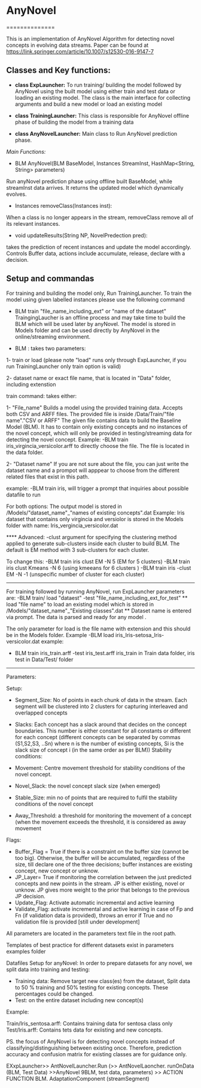 # AnyNovel
==============

This is an implementation of AnyNovel Algorithm for detecting novel concepts in evolving data streams. Paper can be found at https://link.springer.com/article/10.1007/s12530-016-9147-7


Classes and Key functions: 
------------------------------
- **class ExpLauncher:** 
To run training/ building the model followed by AnyNovel using the built model using either train and test data or loading an existing model. The class is the main interface for collecting arguments and build a new model or load an existing model

- **class TrainingLauncher:**
This class is responsible for AnyNovel offline phase of building the model from a training data 

- **class AnyNovelLauncher:**
Main class to Run AnyNovel prediction phase. 

*Main Functions:*

- BLM AnyNovel(BLM BaseModel, Instances StreamInst, HashMap<String, String> parameters)

Run anyNovel prediction phase using offline built BaseModel, while streamInst data arrives. It returns the updated model which dynamically evolves.
  
  - Instances removeClass(Instances inst): 
  
  When a class is no longer appears in the stream, removeClass remove all of its relevant instances. 
  
  - void updateResults(String NP, NovelPredection pred): 
  
takes the prediction of recent instances and update the model accordingly. Controls Buffer data, actions include accumulate, release, declare with a decision. 

 


Setup and commandas
--------------------------
For training and building the model only, Run TrainingLauncher. To train the model using given labelled instances please use the following command 
- BLM train "file_name_including_ext" or "name of the dataset" 
TraingingLaucher is an offline process and may take time to build the BLM which will be used later by anyNovel. The model is stored in Models folder and can be used directly by AnyNovel in the online/streaming environment. 

- BLM : takes two parameters: 

1- train or load (please note "load" runs only through ExpLauncher, if you run TrainingLauncher only train option is valid)

2- dataset name or exact file name, that is located in "Data" folder, including extenstion 

train command: takes either:

1- "File_name"
Builds a model using the provided training data. 
Accepts both CSV and ARFF files. 
The provided file is inside /Data/Train/"file name"."CSV or ARFF"
The given file contains data to build the Baseline Model (BLM). It has to contain only existing concepts and no instances of the novel concept, which will only be provided in testing/streaming data for detecting the novel concept. 
Example: -BLM train iris_virgincia_versicolor.arff to directly choose the file. The file is located in the data folder. 


2- "Dataset name"
If you are not sure about the file, you can just write the dataset name and a prompot will apppear to choose from the different related files that exist in this path. 

example: -BLM train iris, will trigger a prompt that inquiries about possible datafile to run


For both options: 
The output model is stored in /Models/"dataset_name"_"names of existing concepts".dat
Example: Iris dataset that contains only virgincia and versiolor is stored in the Models folder with name: Iris_vergincia_versicolor.dat

**** Advanced: 
-clust argument for specifying the clustering method applied to generate sub-clusters inside each cluster to build BLM. The default is EM method with 3 sub-clusters for each cluster. 

To change this: 
-BLM train iris clust EM -N 5 (EM for 5 clusters)
-BLM train iris clust Kmeans -N 6 (using kmeeans for 6 clusters )
-BLM train iris -clust EM -N -1 (unspecific number of cluster for each cluster)


------------
For training followed by running AnyNovel, run ExpLauncher 
parameters are: -BLM train/ load "dataest"  -test "file_name_including_ext_for_test"
** load "file name"
to load an existing model which is stored in /Models/"dataset_name"_"Existing classes".dat
** Dataset name is entered via prompt. 
The data is parsed and ready for any model . 

The only parameter for load is the file name with extension and this should be in the Models folder. 
Example -BLM load iris_Iris-setosa_Iris-versicolor.dat
example: 
- BLM train iris_train.arff -test iris_test.arff
iris_train in Train data folder, iris test in Data/Test/ folder
-----------

Parameters: 

Setup: 

- Segment_Size: No of points in each chunk of data in the stream. Each segment will be clustered into 2 clusters for capturing interleaved and overlapped concepts 
- Slacks: Each concept has a slack around that decides on the concept boundaries. This number is either constant for all constants or different for each concept (different concepts can be separated by commas (S1,S2,S3, ..Sn) where n is the number of existing concepts, Si is the slack size of concept i (in the same order as per BLM))
Stability conditions: 

- Movement: Centre movement threshold for stability conditions of the novel concept. 
- Novel_Slack: the novel concept slack size (when emerged)
- Stable_Size: min no of points that are required to fulfil the stability conditions of the novel concept 
- Away_Threshold: a threshold for monitoring the movement of a concept (when the movement exceeds the threshold, it is considered as away movement

Flags: 

- Buffer_Flag = True if there is a constraint on the buffer size (cannot be too big). Otherwise, the buffer will be accumulated, regardless of the size, till declare one of the three decisions; buffer instances are existing concept, new concept or unknow. 
- JP_Layer= True if monitoring the correlation between the just predicted concepts and new points in the stream. JP is either existing, novel or unknow. JP gives more weight to the prior that belongs to the previous JP decision. 
- Update_Flag: Activate automatic incremental and active learning
- Validate_Flag: activate incremental and active learning in case of Fp and Fn (if validation data is provided), throws an error if True and no validation file is provided [still under development]

All parameters are located in the parameters text file in the root path. 

Templates of best practice for different datasets exist in parameters examples folder

Datafiles Setup for anyNovel: 
In order to prepare datasets for any novel, we split data into training and testing: 
- Training data: Remove target new class(es) from the dataset, Split data to 50 % training and 50% testing for existing concepts. These percentages could be changed. 
- Test: on the entire dataset including new concept(s)

Example: 

Train/Iris_sentosa.arff: Contains training data for sentosa class only 
Test/Iris.arff: Contains tets data for exiisting and new concepts. 

PS. the focus of AnyNovel is for detecting novel concepts instead of classifying/distinguishing between existing once. Therefore, prediction accuracy and confusion matrix for existing classes are for guidance only. 
 

EXxpLauncher>> AntNovelLauncher.Run (>> AntNovelLaoncher. runOnData (BLM, Test Data) >>AnyNovel 
9BLM, test data, parameters) >> ACTION FUNCTION BLM. AdaptationComponent (streamSegment) 
